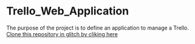 # Trello_Web_Application
The purpose of the project is to define an application to manage a Trello.
<br>
<a href="https://glitch.com/edit/#!/remix/clone-from-repo?REPO_URL=https://github.com/RidaLr/Trello_Web_Application.git">Clone this repository in glitch by cliking here</a>
